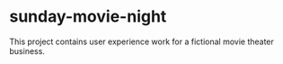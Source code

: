 # sunday-movie-night
This project contains user experience work for a fictional movie theater business.